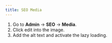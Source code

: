```yaml
---
title: SEO Media
---
```


1. Go to **Admin** -> **SEO** -> **Media**.
2. Click edit into the image.
3. Add the alt text and activate the lazy loading.